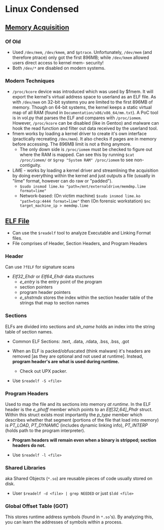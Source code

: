# Linux Condensed

## [Memory Acquisition](linuxMemoryAcquisition.md)

### Of Old

- Used `/dev/mem`, `/dev/kmem`, and `$ptrace`. Unfortunately, `/dev/mem` (and therefore ptrace) only got the first 896MB; while `/dev/kmem` allowed users direct access to kernel mem- security! 
- Both `/dev/*` are disabled on modern systems.

### Modern Techniques

- `/proc/kcore` device was introduced which was used by $fmem. It will export the kernel's virtual address space to userland as an ELF file. As with `/dev/mem` on 32-bit systems you are limited to the first 896MB of memory. Though on 64-bit systems, the kernel keeps a static virtual map of all RAM (found in `Documentation/x86/x86_64/mm.txt`). A PoC tool is in vol.py that parses the ELF and compares with `/proc/iomem`. However, `/proc/kcore` can be disabled (like in Gentoo) and malware can hook the read function and filter out data received by the userland tool.
- fmem works by loading a kernel driver to create it's own interface (practically recreating `/dev/mem`). It also checks if pages are in memory before accessing. The 896MB limit is not a thing anymore. 
  - The only down side is `/proc/iomem` must be checked to figure out where the RAM is mapped. Can see this by running `$cat /proc/iomem/` or `$grep "System RAM" /proc/iomem` to see non-contiguity.
- LiME - works by loading a kernel driver and streamlining the acquisition by doing everything within the kernel and just outputs a file (usually in "lime" format, however can do raw or "padded").
  - `$sudo insmod lime.ko "path=/mnt/externaldrive/memdmp.lime format=lime"`
  - Network-based: (On victim machine) `$sudo insmod lime.ko "path=tcp:4444 format=lime"` then (On forensic workstation) `$nc target_machine_ip > memdmp.lime`



## [ELF File](linuxOS.md)

- Can use the `$readelf` tool to analyze Executable and Linking Format files.
- File comprises of Header, Section Headers, and Program Headers

### Header

Can use `7fELF` for signature scans

- *Elf32_Ehdr* or *Elf64_Ehdr* data stuctures
  - *e_entry* is the entry point of the program
  - section pointers
  - program header pointers
  - *e_shstrndx* stores the index within the section header table of the strings that map to section names

### Sections

ELFs are divided into sections and *sh_name* holds an index into the string table of section names.

- Common ELF Sections: .text, .data, .rdata, .bss, .bss, .got
- When an ELF is packed/obfuscated (think malware) it's headers are removed [as they are optional and not used at runtime]. Instead, **program header's are what is used during runtime.** 
  - Check out UPX packer.



- Use `$readelf -S <file>`

### Program Headers

Used to map the file and its sections into memory *at runtime*. In the ELF header is the *e_phoff* member which points to an *Elf[32,64]_Phdr* struct. Within this struct exists most importantly the *p_type* member which describes whether that segment (portions of the file that load into memory) is *PT_LOAD*, *PT_DYNAMIC* (includes dynamic linking info), *PT_INTERP* (holds path to the program interpreter).

- **Program headers will remain even when a binary is stripped; section headers do not.**

- Use `$readelf -l <file>`

### Shared Libraries

aka Shared Objects (`*.so`) are reusable pieces of code usually stored on disk.

- User `$readelf -d <file> | grep NEEDED` or just `$ldd <file>`

### Global Offset Table (GOT)

This stores runtime address symbols (found in `*.so`'s). By analyzing this, you can learn the addresses of symbols within a process.